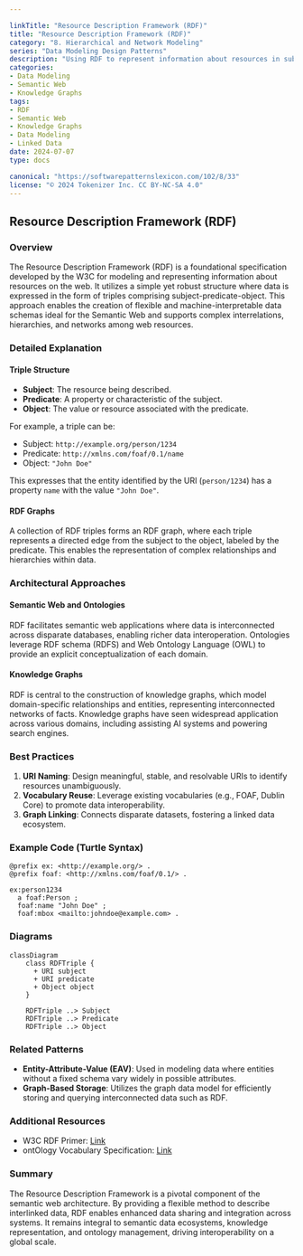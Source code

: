 ```yaml
---

linkTitle: "Resource Description Framework (RDF)"
title: "Resource Description Framework (RDF)"
category: "8. Hierarchical and Network Modeling"
series: "Data Modeling Design Patterns"
description: "Using RDF to represent information about resources in subject-predicate-object expressions."
categories:
- Data Modeling
- Semantic Web
- Knowledge Graphs
tags:
- RDF
- Semantic Web
- Knowledge Graphs
- Data Modeling
- Linked Data
date: 2024-07-07
type: docs

canonical: "https://softwarepatternslexicon.com/102/8/33"
license: "© 2024 Tokenizer Inc. CC BY-NC-SA 4.0"
---
```


## Resource Description Framework (RDF)

### Overview

The Resource Description Framework (RDF) is a foundational specification developed by the W3C for modeling and representing information about resources on the web. It utilizes a simple yet robust structure where data is expressed in the form of triples comprising subject-predicate-object. This approach enables the creation of flexible and machine-interpretable data schemas ideal for the Semantic Web and supports complex interrelations, hierarchies, and networks among web resources.

### Detailed Explanation

#### Triple Structure

- **Subject**: The resource being described.
- **Predicate**: A property or characteristic of the subject.
- **Object**: The value or resource associated with the predicate.

For example, a triple can be:
- Subject: `http://example.org/person/1234`
- Predicate: `http://xmlns.com/foaf/0.1/name`
- Object: `"John Doe"`

This expresses that the entity identified by the URI (`person/1234`) has a property `name` with the value `"John Doe"`.

#### RDF Graphs

A collection of RDF triples forms an RDF graph, where each triple represents a directed edge from the subject to the object, labeled by the predicate. This enables the representation of complex relationships and hierarchies within data.

### Architectural Approaches

#### Semantic Web and Ontologies

RDF facilitates semantic web applications where data is interconnected across disparate databases, enabling richer data interoperation. Ontologies leverage RDF schema (RDFS) and Web Ontology Language (OWL) to provide an explicit conceptualization of each domain.

#### Knowledge Graphs

RDF is central to the construction of knowledge graphs, which model domain-specific relationships and entities, representing interconnected networks of facts. Knowledge graphs have seen widespread application across various domains, including assisting AI systems and powering search engines.

### Best Practices

1. **URI Naming**: Design meaningful, stable, and resolvable URIs to identify resources unambiguously.
2. **Vocabulary Reuse**: Leverage existing vocabularies (e.g., FOAF, Dublin Core) to promote data interoperability.
3. **Graph Linking**: Connects disparate datasets, fostering a linked data ecosystem.

### Example Code (Turtle Syntax)

```ttl
@prefix ex: <http://example.org/> .
@prefix foaf: <http://xmlns.com/foaf/0.1/> .

ex:person1234
  a foaf:Person ;
  foaf:name "John Doe" ;
  foaf:mbox <mailto:johndoe@example.com> .
```

### Diagrams

```mermaid
classDiagram
    class RDFTriple {
      + URI subject
      + URI predicate
      + Object object
    }
    
    RDFTriple ..> Subject
    RDFTriple ..> Predicate
    RDFTriple ..> Object
```

### Related Patterns

- **Entity-Attribute-Value (EAV)**: Used in modeling data where entities without a fixed schema vary widely in possible attributes.
- **Graph-Based Storage**: Utilizes the graph data model for efficiently storing and querying interconnected data such as RDF.

### Additional Resources

- W3C RDF Primer: [Link](https://www.w3.org/TR/rdf-primer/)
- ontOlogy Vocabulary Specification: [Link](https://www.w3.org/TR/owl2-overview/)

### Summary

The Resource Description Framework is a pivotal component of the semantic web architecture. By providing a flexible method to describe interlinked data, RDF enables enhanced data sharing and integration across systems. It remains integral to semantic data ecosystems, knowledge representation, and ontology management, driving interoperability on a global scale.


